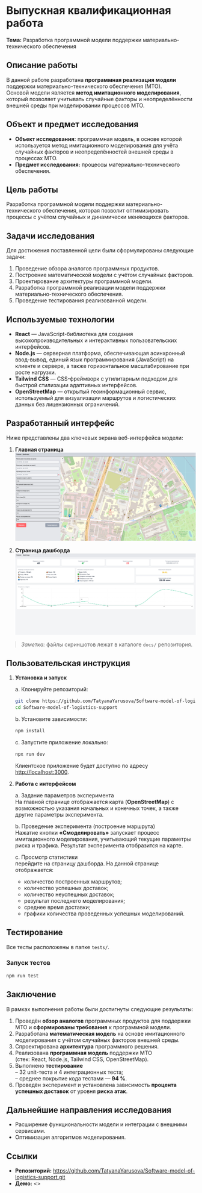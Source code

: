 # Выпускная квалификационная работа 

**Тема:** Разработка программной модели поддержки материально-технического обеспечения

## Описание работы
В данной работе разработана **программная реализация модели** поддержки материально-технического обеспечения (МТО).  
Основой модели является **метод имитационного моделирования**, который позволяет учитывать случайные факторы и неопределённости внешней среды при моделировании процессов МТО.

## Объект и предмет исследования
- **Объект исследования:** программная модель, в основе которой используется метод имитационного моделирования для учёта случайных факторов и неопределённостей внешней среды в процессах МТО.  
- **Предмет исследования:** процессы материально-технического обеспечения.

## Цель работы
Разработка программной модели поддержки материально-технического обеспечения, которая позволит оптимизировать процессы с учётом случайных и динамически меняющихся факторов.

## Задачи исследования
Для достижения поставленной цели были сформулированы следующие задачи:  
1. Проведение обзора аналогов программных продуктов.  
2. Построение математической модели с учётом случайных факторов.  
3. Проектирование архитектуры программной модели.  
4. Разработка программной реализации модели поддержки материально-технического обеспечения.  
5. Проведение тестирования реализованной модели.

## Используемые технологии
- **React** — JavaScript-библиотека для создания высокопроизводительных и интерактивных пользовательских интерфейсов.  
- **Node.js** — серверная платформа, обеспечивающая асинхронный ввод-вывод, единый язык программирования (JavaScript) на клиенте и сервере, а также горизонтальное масштабирование при росте нагрузки.  
- **Tailwind CSS** — CSS-фреймворк с утилитарным подходом для быстрой стилизации адаптивных интерфейсов.  
- **OpenStreetMap** — открытый геоинформационный сервис, используемый для визуализации маршрутов и логистических данных без лицензионных ограничений.

## Разработанный интерфейс
Ниже представлены два ключевых экрана веб-интерфейса модели:

1. **Главная страница**  
   ![Главная страница](docs/interface-main.png)

2. **Страница дашборда**  
   ![Страница дашборда](docs/interface-dashboard.png)

> _Заметка:_ файлы скриншотов лежат в каталоге `docs/` репозитория.

## Пользовательская инструкция
1. **Установка и запуск**
   
   a. Клонируйте репозиторий:  
   ```bash
   git clone https://github.com/TatyanaYarusova/Software-model-of-logistics-support.git
   cd Software-model-of-logistics-support
   ```  
   b. Установите зависимости:  
   ```bash
   npm install
   ```  
   c. Запустите приложение локально:  
   ```bash
   npx run dev
   ```  
   Клиентское приложение будет доступно по адресу <http://localhost:3000>.
   
2. **Работа с интерфейсом**

    a. Задание параметров эксперимента  
    На главной странице отображается карта (**OpenStreetMap**) с возможностью указания начальных и конечных точек, а также другие параметры эксперимента.  
  
    b. Проведение эксперимента (построение маршрута)    
    Нажатие кнопки **«Смоделировать»** запускает процесс имитационного моделирования, учитывающий текущие параметры риска и трафика. Результат эксперимента отобразится на карте.
  
    c. Просмотр статистики   
    перейдите на страницу дашборда. На данной странице отображается:  
    
    - количество построенных маршрутов;  
    - количество успешных доставок;
    - количество неуспешных доставок;    
    - результат последнего моделирования;
    - среднее время доставки;
    - графики количества проведенных успешных моделирований.  

## Тестирование

Все тесты расположены в папке `tests/`.

### Запуск тестов
```bash
npm run test
```

## Заключение
В рамках выполнения работы были достигнуты следующие результаты:

1. Проведён **обзор аналогов** программных продуктов для поддержки МТО и **сформированы требования** к программной модели.  
2. Разработана **математическая модель** на основе имитационного моделирования с учётом случайных факторов внешней среды.  
3. Спроектирована **архитектура** программного решения.   
4. Реализована **программная модель** поддержки МТО  
   (стек: React, Node.js, Tailwind CSS, OpenStreetMap).  
5. Выполнено **тестирование**  
   – 32 unit-теста и 4 интеграционных теста;  
   – среднее покрытие кода тестами — **94 %**.  
6. Проведён эксперимент и установлена зависимость **процента успешных доставок** от уровня **риска атак**.

## Дальнейшие направления исследования
- Расширение функциональности модели и интеграции с внешними сервисами.  
- Оптимизация алгоритмов моделирования.  


## Ссылки
- **Репозиторий:** <https://github.com/TatyanaYarusova/Software-model-of-logistics-support.git>  
- **Демо:** <>
